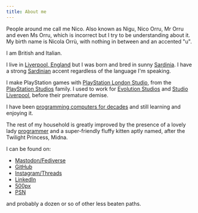 ```yaml
---
title: About me
---
```


People around me call me Nico. Also known as Nigu, Nico Orru, Mr Orru and even Ms Orru, which is incorrect but I try to be understanding about it.
My birth name is Nicola Orrù, with nothing in between and an accented "u".

I am British and Italian.

I live in [Liverpool, England](https://en.wikipedia.org/wiki/Liverpool) but I was born and bred in sunny [Sardinia](https://en.wikipedia.org/wiki/Sardinia).
I have a strong [Sardinian](https://en.wikipedia.org/wiki/Sardinian_language) accent regardless of the language I'm speaking.

I make PlayStation games with [PlayStation London Studio](https://playstationlondonstudio.com/), from the [PlayStation Studios](https://en.wikipedia.org/wiki/SCE_Worldwide_Studios) family. I used to work for [Evolution Studios](https://en.wikipedia.org/wiki/Evolution_Studios) and [Studio Liverpool](https://en.wikipedia.org/wiki/Psygnosis), before their premature demise.

I have been [programming computers for decades](/resources/cv/nico_orru_cv_2024.pdf) and still learning and enjoying it.

The rest of my household is greatly improved by the presence of a lovely lady [programmer](http://www.doppioslash.com/) and a super-friendly fluffy kitten aptly named, after the Twilight Princess, Midna.

I can be found on:

* [Mastodon/Fediverse](https://mastodon.social/@Nigu)
* [GitHub](https://github.com/norru/)
* [Instagram/Threads](https://www.instagram.com/itadinanta)
* [LinkedIn](https://uk.linkedin.com/in/norru)
* [500px](https://500px.com/nicoorr)
* [PSN](http://eu.playstation.com/psn/profile/Nigu/)

and probably a dozen or so of other less beaten paths.
